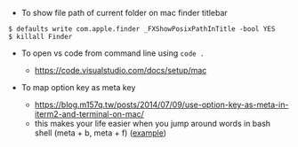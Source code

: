 * To show file path of current folder on mac finder titlebar
```
$ defaults write com.apple.finder _FXShowPosixPathInTitle -bool YES
$ killall Finder
```
* To open vs code from command line using `code .`  
    * https://code.visualstudio.com/docs/setup/mac

* To map option key as meta key
   * https://blog.m157q.tw/posts/2014/07/09/use-option-key-as-meta-in-iterm2-and-terminal-on-mac/ 
   * this makes your life easier when you jump around words in bash shell (meta + b, meta + f) ([example](https://osxdaily.com/2013/02/01/use-option-as-meta-key-in-mac-os-x-terminal/))
